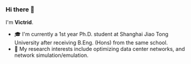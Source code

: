 ### Hi there :wave:

I'm **Victrid**.
- :mortar_board: I'm currently a 1st year Ph.D. student at Shanghai Jiao Tong University after receiving B.Eng. (Hons) from the same school.
- :microscope: My research interests include optimizing data center networks, and network simulation/emulation.
